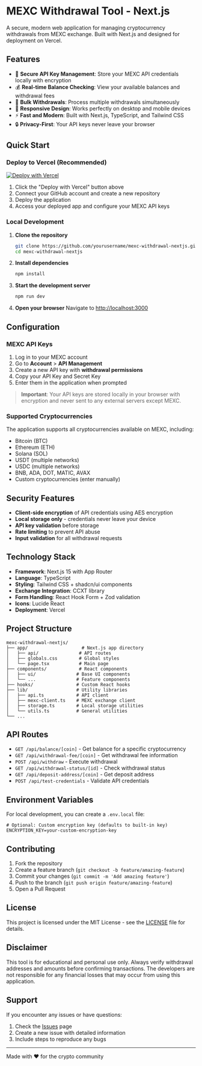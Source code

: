 # MEXC Withdrawal Tool - Next.js

A secure, modern web application for managing cryptocurrency withdrawals from MEXC exchange. Built with Next.js and designed for deployment on Vercel.

## Features

- 🔐 **Secure API Key Management**: Store your MEXC API credentials locally with encryption
- 💰 **Real-time Balance Checking**: View your available balances and withdrawal fees
- 🚀 **Bulk Withdrawals**: Process multiple withdrawals simultaneously
- 📱 **Responsive Design**: Works perfectly on desktop and mobile devices
- ⚡ **Fast and Modern**: Built with Next.js, TypeScript, and Tailwind CSS
- 🔒 **Privacy-First**: Your API keys never leave your browser

## Quick Start

### Deploy to Vercel (Recommended)

[![Deploy with Vercel](https://vercel.com/button)](https://vercel.com/new/clone?repository-url=https://github.com/yourusername/mexc-withdrawal-nextjs)

1. Click the "Deploy with Vercel" button above
2. Connect your GitHub account and create a new repository
3. Deploy the application
4. Access your deployed app and configure your MEXC API keys

### Local Development

1. **Clone the repository**
   ```bash
   git clone https://github.com/yourusername/mexc-withdrawal-nextjs.git
   cd mexc-withdrawal-nextjs
   ```

2. **Install dependencies**
   ```bash
   npm install
   ```

3. **Start the development server**
   ```bash
   npm run dev
   ```

4. **Open your browser**
   Navigate to [http://localhost:3000](http://localhost:3000)

## Configuration

### MEXC API Keys

1. Log in to your MEXC account
2. Go to **Account** > **API Management**
3. Create a new API key with **withdrawal permissions**
4. Copy your API Key and Secret Key
5. Enter them in the application when prompted

> **Important**: Your API keys are stored locally in your browser with encryption and never sent to any external servers except MEXC.

### Supported Cryptocurrencies

The application supports all cryptocurrencies available on MEXC, including:

- Bitcoin (BTC)
- Ethereum (ETH)
- Solana (SOL)
- USDT (multiple networks)
- USDC (multiple networks)
- BNB, ADA, DOT, MATIC, AVAX
- Custom cryptocurrencies (enter manually)

## Security Features

- **Client-side encryption** of API credentials using AES encryption
- **Local storage only** - credentials never leave your device
- **API key validation** before storage
- **Rate limiting** to prevent API abuse
- **Input validation** for all withdrawal requests

## Technology Stack

- **Framework**: Next.js 15 with App Router
- **Language**: TypeScript
- **Styling**: Tailwind CSS + shadcn/ui components
- **Exchange Integration**: CCXT library
- **Form Handling**: React Hook Form + Zod validation
- **Icons**: Lucide React
- **Deployment**: Vercel

## Project Structure

```
mexc-withdrawal-nextjs/
├── app/                    # Next.js app directory
│   ├── api/               # API routes
│   ├── globals.css        # Global styles
│   └── page.tsx           # Main page
├── components/            # React components
│   ├── ui/               # Base UI components
│   └── ...               # Feature components
├── hooks/                # Custom React hooks
├── lib/                  # Utility libraries
│   ├── api.ts            # API client
│   ├── mexc-client.ts    # MEXC exchange client
│   ├── storage.ts        # Local storage utilities
│   └── utils.ts          # General utilities
└── ...
```

## API Routes

- `GET /api/balance/[coin]` - Get balance for a specific cryptocurrency
- `GET /api/withdrawal-fee/[coin]` - Get withdrawal fee information
- `POST /api/withdraw` - Execute withdrawal
- `GET /api/withdrawal-status/[id]` - Check withdrawal status
- `GET /api/deposit-address/[coin]` - Get deposit address
- `POST /api/test-credentials` - Validate API credentials

## Environment Variables

For local development, you can create a `.env.local` file:

```env
# Optional: Custom encryption key (defaults to built-in key)
ENCRYPTION_KEY=your-custom-encryption-key
```

## Contributing

1. Fork the repository
2. Create a feature branch (`git checkout -b feature/amazing-feature`)
3. Commit your changes (`git commit -m 'Add amazing feature'`)
4. Push to the branch (`git push origin feature/amazing-feature`)
5. Open a Pull Request

## License

This project is licensed under the MIT License - see the [LICENSE](LICENSE) file for details.

## Disclaimer

This tool is for educational and personal use only. Always verify withdrawal addresses and amounts before confirming transactions. The developers are not responsible for any financial losses that may occur from using this application.

## Support

If you encounter any issues or have questions:

1. Check the [Issues](https://github.com/yourusername/mexc-withdrawal-nextjs/issues) page
2. Create a new issue with detailed information
3. Include steps to reproduce any bugs

---

Made with ❤️ for the crypto community

